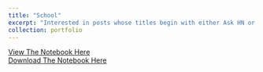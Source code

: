 ```yaml
---
title: "School"
excerpt: "Interested in posts whose titles begin with either Ask HN or Show HN"
collection: portfolio
---
```


<a href = "http://alexbakr.github.io/files/School.html">View The Notebook Here</a><br>
<a href = "http://alexbakr.github.io/files/School.ipynb">Download The Notebook Here</a>